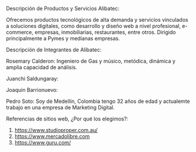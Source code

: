 Descripción de Productos y Servicios Alibatec:

Ofrecemos productos tecnológicos de alta demanda y servicios vinculados a soluciones digitales, como desarrollo y diseño web a nivel profesional, e-commerce, empresas, inmobiliarias, restaurantes, entre otros. 
Dirigido principalmente a Pymes y medianas empresas.


Descripción de Integrantes de Alibatec:

Rosemary Calderon: Ingeniero de Gas y músico, metódica, dinámica y amplia capacidad de análisis.


Juanchi Saldungaray:


Joaquin Barrionuevo:


Pedro Soto:  Soy de Medellín, Colombia tengo 32 años de edad y actualemte trabajo en una empresa de Marketing Digital. 


Referencias de sitios web, ¿Por qué los elegimos?:
1. https://www.studioproper.com.au/
2. https://www.mercadolibre.com
3. https://www.guru.com/